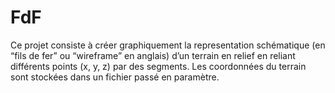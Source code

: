 # FdF

Ce projet consiste à créer graphiquement la representation schématique (en “fils de fer” ou “wireframe” en anglais) d’un terrain en relief en reliant différents points (x, y, z) par des segments.
Les coordonnées du terrain sont stockées dans un fichier passé en paramètre.
